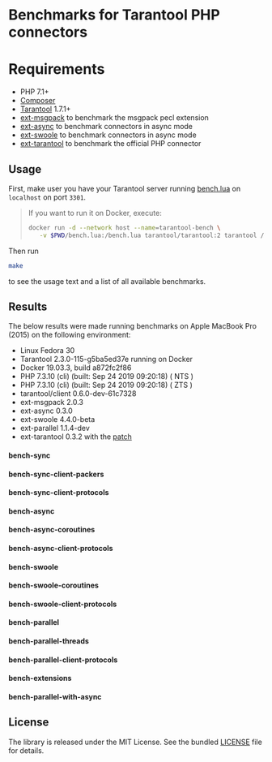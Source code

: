 # Benchmarks for Tarantool PHP connectors

# Requirements

 * PHP 7.1+
 * [Composer](https://getcomposer.org/)
 * [Tarantool](https://www.tarantool.io/) 1.7.1+
 * [ext-msgpack](https://github.com/msgpack/msgpack-php) to benchmark the msgpack pecl extension
 * [ext-async](https://github.com/dreamsxin/ext-async) to benchmark connectors in async mode
 * [ext-swoole](https://github.com/swoole/swoole-src) to benchmark connectors in async mode
 * [ext-tarantool](https://github.com/tarantool/tarantool-php) to benchmark the official PHP connector


## Usage

First, make user you have your Tarantool server running [bench.lua](bench.lua) on `localhost` on port `3301`.

> If you want to run it on Docker, execute:
>
> ```bash
> docker run -d --network host --name=tarantool-bench \
>    -v $PWD/bench.lua:/bench.lua tarantool/tarantool:2 tarantool /bench.lua
> ```

Then run

```bash
make
```

to see the usage text and a list of all available benchmarks.


## Results

The below results were made running benchmarks on Apple MacBook Pro (2015) on the following environment: 

 * Linux Fedora 30
 * Tarantool 2.3.0-115-g5ba5ed37e running on Docker
 * Docker 19.03.3, build a872fc2f86
 * PHP 7.3.10 (cli) (built: Sep 24 2019 09:20:18) ( NTS )
 * PHP 7.3.10 (cli) (built: Sep 24 2019 09:20:18) ( ZTS )
 * tarantool/client 0.6.0-dev-61c7328
 * ext-msgpack 2.0.3
 * ext-async 0.3.0
 * ext-swoole 4.4.0-beta
 * ext-parallel 1.1.4-dev
 * ext-tarantool 0.3.2 with the [patch](https://github.com/tarantool/tarantool-php/pull/148/files) 

#### bench-sync
#### bench-sync-client-packers
#### bench-sync-client-protocols
#### bench-async
#### bench-async-coroutines
#### bench-async-client-protocols
#### bench-swoole
#### bench-swoole-coroutines
#### bench-swoole-client-protocols
#### bench-parallel
#### bench-parallel-threads
#### bench-parallel-client-protocols
#### bench-extensions
#### bench-parallel-with-async


## License

The library is released under the MIT License. See the bundled [LICENSE](LICENSE) file for details.
